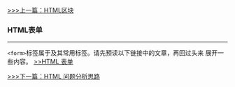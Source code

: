 [>>>上一篇：HTML区块](../../lib/HTML/HTML区块.md)
### HTML表单
---
`<form>`标签属于及其常用标签。请先预读以下链接中的文章，再回过头来 展开一些内容。
[>>HTML 表单](https://www.runoob.com/html/html-forms.html)


[>>>下一篇：HTML 问题分析思路](../../lib/HTML/HTML问题分析思路.md)
